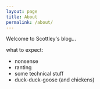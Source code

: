 ```yaml
---
layout: page
title: About
permalink: /about/
---
```


Welcome to Scottley's blog... 

what to expect:
 - nonsense
 - ranting
 - some technical stuff
 - duck-duck-goose (and chickens)

